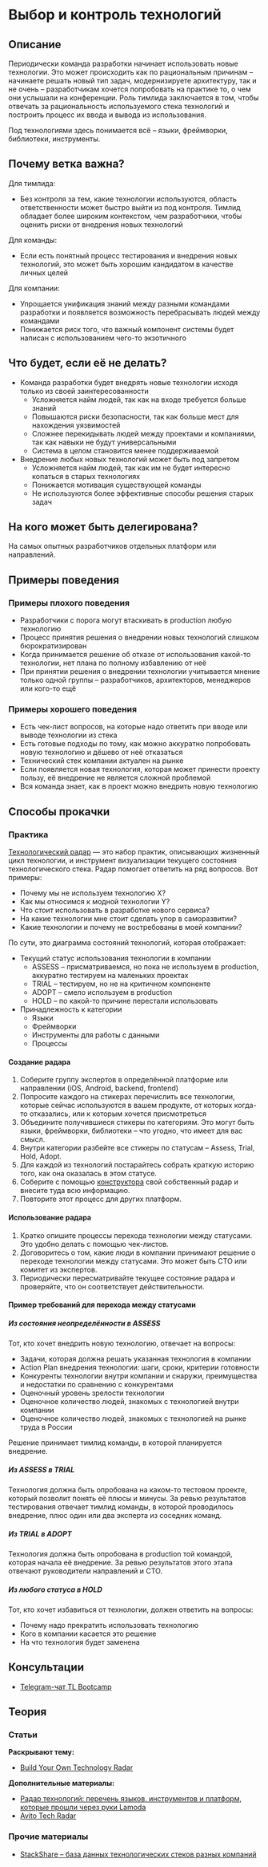 # Выбор и контроль технологий
## Описание
Периодически команда разработки начинает использовать новые технологии. Это может происходить как по рациональным причинам – начинаете решать новый тип задач, модернизируете архитектуру, так и не очень – разработчикам хочется попробовать на практике то, о чем они услышали на конференции. Роль тимлида заключается в том, чтобы отвечать за рациональность используемого стека технологий и построить процесс их ввода и вывода из использования.

Под технологиями здесь понимается всё – языки, фреймворки, библиотеки, инструменты.

## Почему ветка важна?
Для тимлида:
- Без контроля за тем, какие технологии используются, область ответственности может быстро выйти из под контроля.
Тимлид обладает более широким контекстом, чем разработчики, чтобы оценить риски от внедрения новых технологий

Для команды:
- Если есть понятный процесс тестирования и внедрения новых технологий, это может быть хорошим кандидатом в качестве личных целей

Для компании:
- Упрощается унификация знаний между разными командами разработки и появляется возможность перебрасывать людей между командами
- Понижается риск того, что важный компонент системы будет написан с использованием чего-то экзотичного

## Что будет, если её не делать?
- Команда разработки будет внедрять новые технологии исходя только из своей заинтересованности
  - Усложняется найм людей, так как на входе требуется больше знаний
  - Повышаются риски безопасности, так как больше мест для нахождения уязвимостей
  - Сложнее перекидывать людей между проектами и компаниями, так как навыки не будут универсальными
  - Система в целом становится менее поддерживаемой
- Внедрение любых новых технологий может быть под запретом
  - Усложняется найм людей, так как им не будет интересно копаться в старых технологиях
  - Понижается мотивация существующей команды
  - Не используются более эффективные способы решения старых задач

## На кого может быть делегирована?
На самых опытных разработчиков отдельных платформ или направлений.

## Примеры поведения
### Примеры плохого поведения
- Разработчики с порога могут втаскивать в production любую технологию
- Процесс принятия решения о внедрении новых технологий слишком бюрократизирован
- Когда принимается решение об отказе от использования какой-то технологии, нет плана по полному избавлению от неё
- При принятии решения о внедрении технологии учитывается мнение только одной группы – разработчиков, архитекторов, менеджеров или кого-то ещё

### Примеры хорошего поведения
- Есть чек-лист вопросов, на которые надо ответить при вводе или выводе технологии из стека
- Есть готовые подходы по тому, как можно аккуратно попробовать новую технологию и дёшево от неё отказаться
- Технический стек компании актуален на рынке
- Если появляется новая технология, которая может принести проекту пользу, её внедрение не является сложной проблемой
- Вся команда знает, как в проект можно внедрить новую технологию

## Способы прокачки
### Практика
[Технологический радар](https://www.thoughtworks.com/radar) — это набор практик, описывающих жизненный цикл технологии, и инструмент визуализации текущего состояния технологического стека. Радар помогает ответить на ряд вопросов. Вот примеры:
- Почему мы не используем технологию X?
- Как мы относимся к модной технологии Y?
- Что стоит использовать в разработке нового сервиса?
- На какие технологии мне стоит сделать упор в саморазвитии?
- Какие технологии и почему не востребованы в моей компании?

По сути, это диаграмма состояний технологий, которая отображает:
- Текущий статус использования технологии в компании
  - ASSESS – присматриваемся, но пока не используем в production, аккуратно тестируем на маленьких проектах
  - TRIAL – тестируем, но не на критичном компоненте
  - ADOPT – смело используем в production
  - HOLD – по какой-то причине перестали использовать
- Принадлежность к категории
  - Языки
  - Фреймворки
  - Инструменты для работы с данными
  - Процессы

#### Создание радара
1. Соберите группу экспертов в определённой платформе или направлении (iOS, Android, backend, frontend)
2. Попросите каждого на стикерах перечислить все технологии, которые сейчас используются в вашем продукте, от которых когда-то отказались, или к которым хочется присмотреться
3. Объедините получившиеся стикеры по категориям. Это могут быть языки, фреймворки, библиотеки – что угодно, что имеет для вас смысл.
4. Внутри категории разбейте все стикеры по статусам – Assess, Trial, Hold, Adopt.
5. Для каждой из технологий постарайтесь собрать краткую историю того, как она оказалась в этом статусе.
6. Соберите с помощью [конструктора](https://www.thoughtworks.com/radar/byor) свой собственный радар и внесите туда всю информацию.
7. Повторите этот процесс для других платформ.

#### Использование радара
1. Кратко опишите процессы перехода технологии между статусами. Это удобно делать с помощью чек-листов.
2. Договоритесь о том, какие люди в компании принимают решение о переходе технологии между статусами. Это может быть CTO или комитет из экспертов.
3. Периодически пересматривайте текущее состояние радара и проверяйте, что он соответствует действительности.

#### Пример требований для перехода между статусами
##### Из состояния неопределённости в ASSESS
Тот, кто хочет внедрить новую технологию, отвечает на вопросы:
- Задачи, которая должна решать указанная технология в компании
- Action Plan внедрения технологии: шаги, сроки, критерии готовности
- Конкуренты технологии внутри компании и снаружи, преимущества и недостатки по сравнению с конкурентами
- Оценочный уровень зрелости технологии
- Оценочное количество людей, знакомых с технологией внутри компании
- Оценочное количество людей, знакомых с технологией на рынке труда в России

Решение принимает тимлид команды, в которой планируется внедрение.

##### Из ASSESS в TRIAL
Технология должна быть опробована на каком-то тестовом проекте, который позволит понять её плюсы и минусы. За ревью результатов тестирования отвечает тимлид команды, в которой проводилось внедрение, плюс один или два эксперта из соседних команд.

##### Из TRIAL в ADOPT
Технология должна быть опробована в production той командой, которая начала её внедрение. За ревью результатов этого этапа отвечают руководители направлений и CTO.

##### Из любого статуса в HOLD
Тот, кто хочет избавиться от технологии, должен ответить на вопросы:
- Почему надо прекратить использовать технологию
- Кого в компании касается это решение
- На что технология будет заменена

## Консультации
- [Telegram-чат TL Bootcamp](https://tlinks.run/tlbootcamp)

## Теория
### Статьи
**Раскрывают тему:**
- [Build Your Own Technology Radar](https://www.thoughtworks.com/radar/byor)

**Дополнительные материалы:**
- [Радар технологий: перечень языков, инструментов и платформ, которые прошли через руки Lamoda](https://habr.com/ru/company/lamoda/blog/428411/)
- <a href="https://techradar.avito.ru/" data-proofer-ignore>Avito Tech Radar</a>

### Прочие материалы
- [StackShare – база данных технологических стеков разных компаний](https://stackshare.io/)
